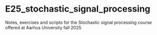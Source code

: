 # E25_stochastic_signal_processing
Notes, exercises and scripts for the Stochastic signal processing course offered at Aarhus University fall 2025
